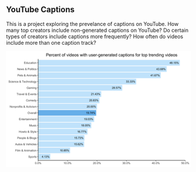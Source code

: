## YouTube Captions

This is a project exploring the prevelance of captions on YouTube. How many top creators include non-generated captions on YouTube? Do certain types of creators include captions more frequently? How often do videos include more than one caption track?

![Image showing initial analysis of % of videos with captions, by video category](img/pct_captions_by_category.png)
